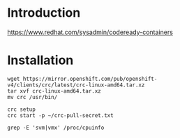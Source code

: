 # Introduction

https://www.redhat.com/sysadmin/codeready-containers

# Installation

```
wget https://mirror.openshift.com/pub/openshift-v4/clients/crc/latest/crc-linux-amd64.tar.xz
tar xvf crc-linux-amd64.tar.xz
mv crc /usr/bin/

crc setup
crc start -p ~/crc-pull-secret.txt

grep -E 'svm|vmx' /proc/cpuinfo

```